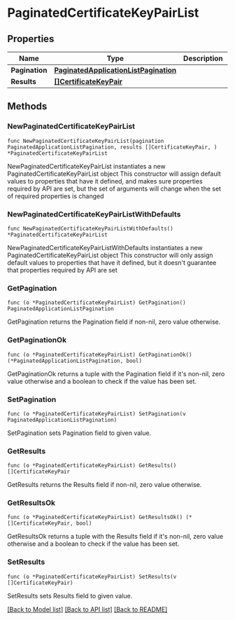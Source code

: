 # PaginatedCertificateKeyPairList

## Properties

Name | Type | Description | Notes
------------ | ------------- | ------------- | -------------
**Pagination** | [**PaginatedApplicationListPagination**](PaginatedApplicationListPagination.md) |  | 
**Results** | [**[]CertificateKeyPair**](CertificateKeyPair.md) |  | 

## Methods

### NewPaginatedCertificateKeyPairList

`func NewPaginatedCertificateKeyPairList(pagination PaginatedApplicationListPagination, results []CertificateKeyPair, ) *PaginatedCertificateKeyPairList`

NewPaginatedCertificateKeyPairList instantiates a new PaginatedCertificateKeyPairList object
This constructor will assign default values to properties that have it defined,
and makes sure properties required by API are set, but the set of arguments
will change when the set of required properties is changed

### NewPaginatedCertificateKeyPairListWithDefaults

`func NewPaginatedCertificateKeyPairListWithDefaults() *PaginatedCertificateKeyPairList`

NewPaginatedCertificateKeyPairListWithDefaults instantiates a new PaginatedCertificateKeyPairList object
This constructor will only assign default values to properties that have it defined,
but it doesn't guarantee that properties required by API are set

### GetPagination

`func (o *PaginatedCertificateKeyPairList) GetPagination() PaginatedApplicationListPagination`

GetPagination returns the Pagination field if non-nil, zero value otherwise.

### GetPaginationOk

`func (o *PaginatedCertificateKeyPairList) GetPaginationOk() (*PaginatedApplicationListPagination, bool)`

GetPaginationOk returns a tuple with the Pagination field if it's non-nil, zero value otherwise
and a boolean to check if the value has been set.

### SetPagination

`func (o *PaginatedCertificateKeyPairList) SetPagination(v PaginatedApplicationListPagination)`

SetPagination sets Pagination field to given value.


### GetResults

`func (o *PaginatedCertificateKeyPairList) GetResults() []CertificateKeyPair`

GetResults returns the Results field if non-nil, zero value otherwise.

### GetResultsOk

`func (o *PaginatedCertificateKeyPairList) GetResultsOk() (*[]CertificateKeyPair, bool)`

GetResultsOk returns a tuple with the Results field if it's non-nil, zero value otherwise
and a boolean to check if the value has been set.

### SetResults

`func (o *PaginatedCertificateKeyPairList) SetResults(v []CertificateKeyPair)`

SetResults sets Results field to given value.



[[Back to Model list]](../README.md#documentation-for-models) [[Back to API list]](../README.md#documentation-for-api-endpoints) [[Back to README]](../README.md)


